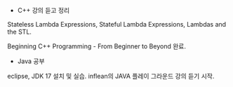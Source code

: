 - C++ 강의 듣고 정리

Stateless Lambda Expressions, Stateful Lambda Expressions, Lambdas and the STL.

Beginning C++ Programming - From Beginner to Beyond 완료.

- Java 공부

eclipse, JDK 17 설치 및 실습. inflean의 JAVA 플레이 그라운드 강의 듣기 시작.
